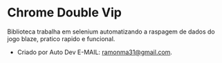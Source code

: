 # Chrome Double Vip

Biblioteca trabalha em selenium automatizando a raspagem de dados do jogo blaze,
pratico rapido e funcional.

* Criado por Auto Dev E-MAIL: ramonma31@gmail.com.
